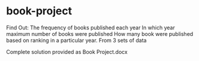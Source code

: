# book-project
Find Out:
The frequency of books published each year
In which year maximum number of books were published
How many book were published based on ranking in a particular year.
From 3 sets of data 

Complete solution provided as Book Project.docx
